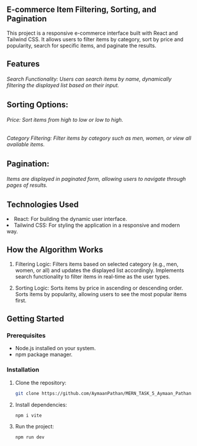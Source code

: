 ## E-commerce Item Filtering, Sorting, and Pagination
<p>This project is a responsive e-commerce interface built with React and Tailwind CSS. It allows users to filter items by category, sort by price and popularity, search for specific items, and paginate the results.</h6>

## Features
<h6>Search Functionality: Users can search items by name, dynamically filtering the displayed list based on their input.</h6>

## Sorting Options:
<h6>Price: Sort items from high to low or low to high.</h6>
<h6>Category Filtering: Filter items by category such as men, women, or view all available items.</h6>

## Pagination: 
<h6>Items are displayed in paginated form, allowing users to navigate through pages of results.</h6>

## Technologies Used
<li>React: For building the dynamic user interface.</li>
<li>Tailwind CSS: For styling the application in a responsive and modern way.</li>

## How the Algorithm Works
1. Filtering Logic:
Filters items based on selected category (e.g., men, women, or all) and updates the displayed list accordingly.
Implements search functionality to filter items in real-time as the user types.

2. Sorting Logic:
Sorts items by price in ascending or descending order.
Sorts items by popularity, allowing users to see the most popular items first.

## Getting Started

### Prerequisites

- Node.js installed on your system.
- npm package manager.

### Installation

1. Clone the repository:

   ```bash
   git clone https://github.com/AymaanPathan/MERN_TASK_5_Aymaan_Pathan.git
   ````



2. Install dependencies:

    ```bash
    npm i vite
    ```

4. Run the project:
    ```bash
   npm run dev
    ```


